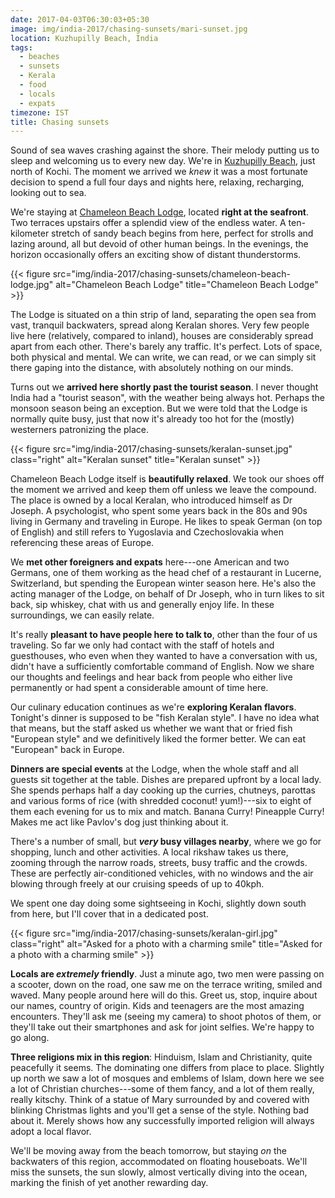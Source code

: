 ```yaml
---
date: 2017-04-03T06:30:03+05:30
image: img/india-2017/chasing-sunsets/mari-sunset.jpg
location: Kuzhupilly Beach, India
tags:
  - beaches
  - sunsets
  - Kerala
  - food
  - locals
  - expats
timezone: IST
title: Chasing sunsets
---
```


Sound of sea waves crashing against the shore. Their melody putting us to sleep and welcoming us to every new day. We're in [Kuzhupilly Beach][map-kuzhupilly-beach], just north of Kochi. The moment we arrived we _knew_ it was a most fortunate decision to spend a full four days and nights here, relaxing, recharging, looking out to sea.

<!--more-->

We're staying at [Chameleon Beach Lodge][fb-chameleon-beach-lodge], located __right at the seafront__. Two terraces upstairs offer a splendid view of the endless water. A ten-kilometer stretch of sandy beach begins from here, perfect for strolls and lazing around, all but devoid of other human beings. In the evenings, the horizon occasionally offers an exciting show of distant thunderstorms.

{{< figure src="img/india-2017/chasing-sunsets/chameleon-beach-lodge.jpg" alt="Chameleon Beach Lodge" title="Chameleon Beach Lodge" >}}

The Lodge is situated on a thin strip of land, separating the open sea from vast, tranquil backwaters, spread along Keralan shores. Very few people live here (relatively, compared to inland), houses are considerably spread apart from each other. There's barely any traffic. It's perfect. Lots of space, both physical and mental. We can write, we can read, or we can simply sit there gaping into the distance, with absolutely nothing on our minds.

Turns out we __arrived here shortly past the tourist season__. I never thought India had a "tourist season", with the weather being always hot. Perhaps the monsoon season being an exception. But we were told that the Lodge is normally quite busy, just that now it's already too hot for the (mostly) westerners patronizing the place.

{{< figure src="img/india-2017/chasing-sunsets/keralan-sunset.jpg" class="right" alt="Keralan sunset" title="Keralan sunset" >}}

Chameleon Beach Lodge itself is __beautifully relaxed__. We took our shoes off the moment we arrived and keep them off unless we leave the compound. The place is owned by a local Keralan, who introduced himself as Dr Joseph. A psychologist, who spent some years back in the 80s and 90s living in Germany and traveling in Europe. He likes to speak German (on top of English) and still refers to Yugoslavia and Czechoslovakia when referencing these areas of Europe.

We __met other foreigners and expats__ here---one American and two Germans, one of them working as the head chef of a restaurant in Lucerne, Switzerland, but spending the European winter season here. He's also the acting manager of the Lodge, on behalf of Dr Joseph, who in turn likes to sit back, sip whiskey, chat with us and generally enjoy life. In these surroundings, we can easily relate.

It's really __pleasant to have people here to talk to__, other than the four of us traveling. So far we only had contact with the staff of hotels and guesthouses, who even when they wanted to have a conversation with us, didn't have a sufficiently comfortable command of English. Now we share our thoughts and feelings and hear back from people who either live permanently or had spent a considerable amount of time here.

Our culinary education continues as we're __exploring Keralan flavors__. Tonight's dinner is supposed to be "fish Keralan style". I have no idea what that means, but the staff asked us whether we want that or fried fish "European style" and we definitively liked the former better. We can eat "European" back in Europe.

__Dinners are special events__ at the Lodge, when the whole staff and all guests sit together at the table. Dishes are prepared upfront by a local lady. She spends perhaps half a day cooking up the curries, chutneys, parottas and various forms of rice (with shredded coconut! yum!)---six to eight of them each evening for us to mix and match. Banana Curry! Pineapple Curry! Makes me act like Pavlov's dog just thinking about it.

There's a number of small, but **_very_ busy villages nearby**, where we go for shopping, lunch and other activities. A local rikshaw takes us there, zooming through the narrow roads, streets, busy traffic and the crowds. These are perfectly air-conditioned vehicles, with no windows and the air blowing through freely at our cruising speeds of up to 40kph.

We spent one day doing some sightseeing in Kochi, slightly down south from here, but I'll cover that in a dedicated post.

{{< figure src="img/india-2017/chasing-sunsets/keralan-girl.jpg" class="right" alt="Asked for a photo with a charming smile" title="Asked for a photo with a charming smile" >}}

**Locals are _extremely_ friendly**. Just a minute ago, two men were passing on a scooter, down on the road, one saw me on the terrace writing, smiled and waved. Many people around here will do this. Greet us, stop, inquire about our names, country of origin. Kids and teenagers are the most amazing encounters. They'll ask me (seeing my camera) to shoot photos of them, or they'll take out their smartphones and ask for joint selfies. We're happy to go along.

__Three religions mix in this region__: Hinduism, Islam and Christianity, quite peacefully it seems. The dominating one differs from place to place. Slightly up north we saw a lot of mosques and emblems of Islam, down here we see a lot of Christian churches---some of them fancy, and a lot of them really, really kitschy. Think of a statue of Mary surrounded by and covered with blinking Christmas lights and you'll get a sense of the style. Nothing bad about it. Merely shows how any successfully imported religion will always adopt a local flavor.

We'll be moving away from the beach tomorrow, but staying _on_ the backwaters of this region, accommodated on floating houseboats. We'll miss the sunsets, the sun slowly, almost vertically diving into the ocean, marking the finish of yet another rewarding day.

[map-kuzhupilly-beach]: https://www.google.com/maps/place/Kuzhupilly+Beach/@10.1096551,76.1863393,18z/data=!3m1!4b1!4m8!1m2!2m1!1sKuzhupilly+Beach!3m4!1s0x3b0810d04957ef35:0xe6875f5dcbd6b370!8m2!3d10.1096551!4d76.1874336?hl=en
[fb-chameleon-beach-lodge]: https://www.facebook.com/ChameleonBeachLodgeIndia/
